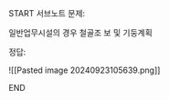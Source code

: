 START
서브노트
문제:

일반업무시설의 경우 철골조 보 및 기둥계획 

정답:

![[Pasted image 20240923105639.png]]
<!--ID: 1727688301296-->
END